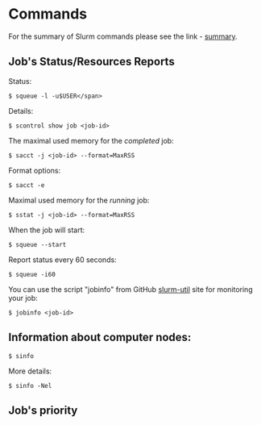 # Commands

For the summary of Slurm commands please see the link - [summary](https://slurm.schedmd.com/pdfs/summary.pdf).


## Job's Status/Resources Reports

Status:

    $ squeue -l -u$USER</span>

Details:  

    $ scontrol show job <job-id>

The maximal used memory for the _completed_ job:  

    $ sacct -j <job-id> --format=MaxRSS

Format options:  

    $ sacct -e

Maximal used memory for the _running_ job:

    $ sstat -j <job-id> --format=MaxRSS

When the job will start:

    $ squeue --start

Report status every 60 seconds:

    $ squeue -i60

You can use the script "jobinfo" from GitHub [slurm-util](https://github.com/birc-aeh/slurm-utils) site for monitoring your job:

    $ jobinfo <job-id>

## Information about computer nodes:

    $ sinfo

More details:

    $ sinfo -Nel


## Job's priority
